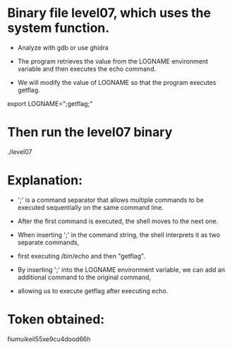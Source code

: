 # Binary file level07, which uses the system function.

- Analyze with gdb or use ghidra  

- The program retrieves the value from the LOGNAME environment variable and then executes the echo command.

- We will modify the value of LOGNAME so that the program executes getflag.

export LOGNAME=";getflag;"

# Then run the level07 binary
./level07

# Explanation:

- ';' is a command separator that allows multiple commands to be executed sequentially on the same command line.
- After the first command is executed, the shell moves to the next one.

- When inserting ';' in the command string, the shell interprets it as two separate commands,
- first executing /bin/echo and then "getflag".

- By inserting ';' into the LOGNAME environment variable, we can add an additional command to the original command,
- allowing us to execute getflag after executing echo.

# Token obtained:
fiumuikeil55xe9cu4dood66h
